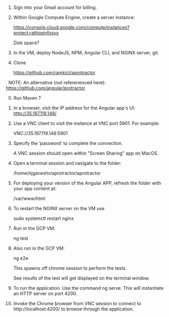1. Sign into your Gmail account for billing.
2. Within Google Compute Engine, create a server instance:

   https://console.cloud.google.com/compute/instances?project=attiopinfosys
 
   Disk space?
 
3. In the VM, deploy NodeJS, NPM, Angular CLI, and NGINX server, git.

0. Clone
 
   https://github.com/ramkict/aprotractor

   NOTE: An alternative (not referenenced here):
   https://github.com/angular/protractor
   
0. Run Maven ?

0. In a browser, visit the IP address for the Angular app's UI: http://35.197.119.148/ 

0. Use a VNC client to visit the instance at VNC port 5901. For example:

   VNC://35.197.119.148:5901

0. Specify the ‘password’ to complete the connection.
 
   A VNC session should open within "Screen Sharing" app on MacOS.
 
0. Open a terminal session and navigate to the folder:

   /home/njganeshv/aprotractor/aprotractor

0. For deploying your version of the Angular APP, refresh the folder with your app content at:

   /var/www/html
 
0. To restart the NGINX server on the VM use 

   sudo systemctl restart nginx
 
0. Run in the GCP VM:

   ng test

0. Also run in the GCP VM:

   ng e2e

   This spawns off chrome session to perform the tests.

   See results of the test will get displayed on the terminal window.

0. To run the application. Use the command ng serve. This will instantiate an HTTP server on port 4200.

0. Invoke the Chrome browser from VNC session to connect to http://localhost:4200/ to browse through the application.

